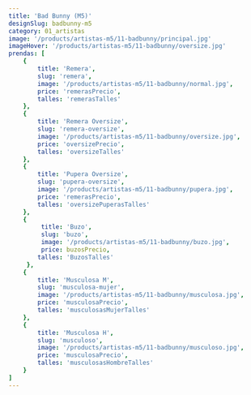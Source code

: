 ```yaml
---
title: 'Bad Bunny (M5)'
designSlug: badbunny-m5
category: 01_artistas
image: '/products/artistas-m5/11-badbunny/principal.jpg'
imageHover: '/products/artistas-m5/11-badbunny/oversize.jpg'
prendas: [
    {   
        title: 'Remera',
        slug: 'remera',          
        image: '/products/artistas-m5/11-badbunny/normal.jpg',
        price: 'remerasPrecio',
        talles: 'remerasTalles'
    },
    {
        title: 'Remera Oversize',
        slug: 'remera-oversize',
        image: '/products/artistas-m5/11-badbunny/oversize.jpg',
        price: 'oversizePrecio',
        talles: 'oversizeTalles'
    },
    {
        title: 'Pupera Oversize',
        slug: 'pupera-oversize',
        image: '/products/artistas-m5/11-badbunny/pupera.jpg',
        price: 'remerasPrecio',
        talles: 'oversizePuperasTalles'
    },
    {
         title: 'Buzo',
         slug: 'buzo',
         image: '/products/artistas-m5/11-badbunny/buzo.jpg',
         price: buzosPrecio,
        talles: 'BuzosTalles'
     },
    {
        title: 'Musculosa M',
        slug: 'musculosa-mujer',
        image: '/products/artistas-m5/11-badbunny/musculosa.jpg',
        price: 'musculosaPrecio',
        talles: 'musculosasMujerTalles'
    },
    {
        title: 'Musculosa H',
        slug: 'musculoso',
        image: '/products/artistas-m5/11-badbunny/musculoso.jpg',
        price: 'musculosaPrecio',
        talles: 'musculosasHombreTalles'
    }
]
---
```

